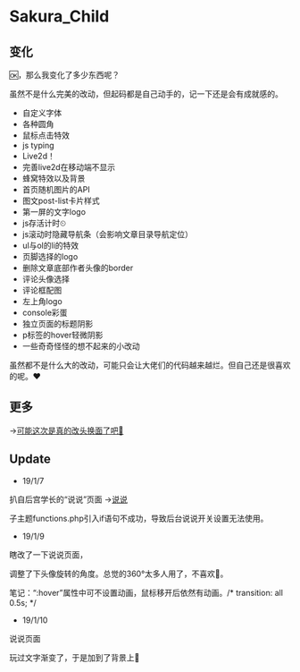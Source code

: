 # Sakura_Child
## 变化
🆗，那么我变化了多少东西呢？

虽然不是什么完美的改动，但起码都是自己动手的，记一下还是会有成就感的。

- 自定义字体
- 各种圆角
- 鼠标点击特效
- js typing
- Live2d！
- 完善live2d在移动端不显示
- 蜂窝特效以及背景
- 首页随机图片的API
- 图文post-list卡片样式
- 第一屏的文字logo
- js存活计时⏲
- js滚动时隐藏导航条（会影响文章目录导航定位）
- ul与ol的li的特效
- 页脚选择的logo
- 删除文章底部作者头像的border
- 评论头像选择
- 评论框配图
- 左上角logo
- console彩蛋
- 独立页面的标题阴影
- p标签的hover轻微阴影
- 一些奇奇怪怪的想不起来的小改动

虽然都不是什么大的改动，可能只会让大佬们的代码越来越烂。但自己还是很喜欢的呢。❤

## 更多
→[可能这次是真的改头换面了吧🍭](https://www.defectink.com/defect/290.html)

## Update
* 19/1/7

扒自后宫学长的“说说”页面 →[说说](https://haremu.com/shuo/)

子主题functions.php引入if语句不成功，导致后台说说开关设置无法使用。

* 19/1/9

瞎改了一下说说页面，

调整了下头像旋转的角度。总觉的360°太多人用了，不喜欢👀。

笔记：“:hover”属性中可不设置动画，鼠标移开后依然有动画。/* transition: all 0.5s; */

* 19/1/10

说说页面

玩过文字渐变了，于是加到了背景上🎉